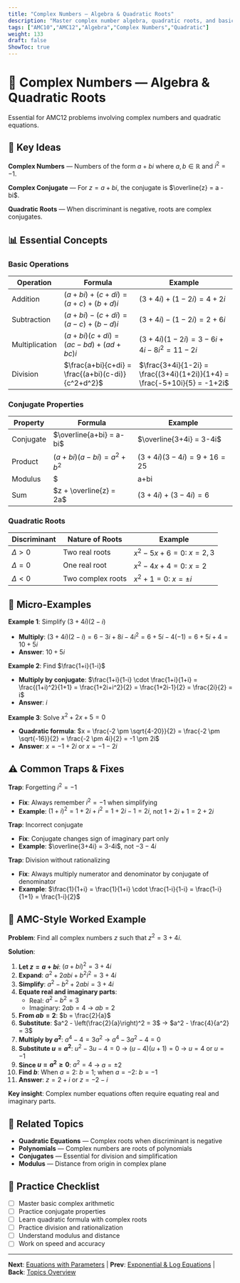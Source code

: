 ```yaml
---
title: "Complex Numbers — Algebra & Quadratic Roots"
description: "Master complex number algebra, quadratic roots, and basic properties for AMC12 problems."
tags: ["AMC10","AMC12","Algebra","Complex Numbers","Quadratic"]
weight: 133
draft: false
ShowToc: true
---
```


# 🧮 Complex Numbers — Algebra & Quadratic Roots

Essential for AMC12 problems involving complex numbers and quadratic equations.

## 🎯 Key Ideas

**Complex Numbers** — Numbers of the form $a + bi$ where $a, b \in \mathbb{R}$ and $i^2 = -1$.

**Complex Conjugate** — For $z = a + bi$, the conjugate is $\overline{z} = a - bi$.

**Quadratic Roots** — When discriminant is negative, roots are complex conjugates.

## 📊 Essential Concepts

### Basic Operations
| Operation | Formula | Example |
|-----------|---------|---------|
| Addition | $(a+bi) + (c+di) = (a+c) + (b+d)i$ | $(3+4i) + (1-2i) = 4+2i$ |
| Subtraction | $(a+bi) - (c+di) = (a-c) + (b-d)i$ | $(3+4i) - (1-2i) = 2+6i$ |
| Multiplication | $(a+bi)(c+di) = (ac-bd) + (ad+bc)i$ | $(3+4i)(1-2i) = 3-6i+4i-8i^2 = 11-2i$ |
| Division | $\frac{a+bi}{c+di} = \frac{(a+bi)(c-di)}{c^2+d^2}$ | $\frac{3+4i}{1-2i} = \frac{(3+4i)(1+2i)}{1+4} = \frac{-5+10i}{5} = -1+2i$ |

### Conjugate Properties
| Property | Formula | Example |
|----------|---------|---------|
| Conjugate | $\overline{a+bi} = a-bi$ | $\overline{3+4i} = 3-4i$ |
| Product | $(a+bi)(a-bi) = a^2 + b^2$ | $(3+4i)(3-4i) = 9+16 = 25$ |
| Modulus | $|a+bi| = \sqrt{a^2 + b^2}$ | $|3+4i| = \sqrt{9+16} = 5$ |
| Sum | $z + \overline{z} = 2a$ | $(3+4i) + (3-4i) = 6$ |

### Quadratic Roots
| Discriminant | Nature of Roots | Example |
|--------------|-----------------|---------|
| $\Delta > 0$ | Two real roots | $x^2 - 5x + 6 = 0$: $x = 2, 3$ |
| $\Delta = 0$ | One real root | $x^2 - 4x + 4 = 0$: $x = 2$ |
| $\Delta < 0$ | Two complex roots | $x^2 + 1 = 0$: $x = \pm i$ |

## 🎯 Micro-Examples

**Example 1**: Simplify $(3+4i)(2-i)$
- **Multiply**: $(3+4i)(2-i) = 6-3i+8i-4i^2 = 6+5i-4(-1) = 6+5i+4 = 10+5i$
- **Answer**: $10+5i$

**Example 2**: Find $\frac{1+i}{1-i}$
- **Multiply by conjugate**: $\frac{1+i}{1-i} \cdot \frac{1+i}{1+i} = \frac{(1+i)^2}{1+1} = \frac{1+2i+i^2}{2} = \frac{1+2i-1}{2} = \frac{2i}{2} = i$
- **Answer**: $i$

**Example 3**: Solve $x^2 + 2x + 5 = 0$
- **Quadratic formula**: $x = \frac{-2 \pm \sqrt{4-20}}{2} = \frac{-2 \pm \sqrt{-16}}{2} = \frac{-2 \pm 4i}{2} = -1 \pm 2i$
- **Answer**: $x = -1+2i$ or $x = -1-2i$

## ⚠️ Common Traps & Fixes

**Trap**: Forgetting $i^2 = -1$
- **Fix**: Always remember $i^2 = -1$ when simplifying
- **Example**: $(1+i)^2 = 1+2i+i^2 = 1+2i-1 = 2i$, not $1+2i+1 = 2+2i$

**Trap**: Incorrect conjugate
- **Fix**: Conjugate changes sign of imaginary part only
- **Example**: $\overline{3+4i} = 3-4i$, not $-3-4i$

**Trap**: Division without rationalizing
- **Fix**: Always multiply numerator and denominator by conjugate of denominator
- **Example**: $\frac{1}{1+i} = \frac{1}{1+i} \cdot \frac{1-i}{1-i} = \frac{1-i}{1+1} = \frac{1-i}{2}$

## 🎯 AMC-Style Worked Example

**Problem**: Find all complex numbers $z$ such that $z^2 = 3+4i$.

**Solution**:
1. **Let $z = a+bi$**: $(a+bi)^2 = 3+4i$
2. **Expand**: $a^2 + 2abi + b^2i^2 = 3+4i$
3. **Simplify**: $a^2 - b^2 + 2abi = 3+4i$
4. **Equate real and imaginary parts**:
   - Real: $a^2 - b^2 = 3$
   - Imaginary: $2ab = 4$ → $ab = 2$
5. **From $ab = 2$**: $b = \frac{2}{a}$
6. **Substitute**: $a^2 - \left(\frac{2}{a}\right)^2 = 3$ → $a^2 - \frac{4}{a^2} = 3$
7. **Multiply by $a^2$**: $a^4 - 4 = 3a^2$ → $a^4 - 3a^2 - 4 = 0$
8. **Substitute $u = a^2$**: $u^2 - 3u - 4 = 0$ → $(u-4)(u+1) = 0$ → $u = 4$ or $u = -1$
9. **Since $u = a^2 \geq 0$**: $a^2 = 4$ → $a = \pm 2$
10. **Find $b$**: When $a = 2$: $b = 1$; when $a = -2$: $b = -1$
11. **Answer**: $z = 2+i$ or $z = -2-i$

**Key insight**: Complex number equations often require equating real and imaginary parts.

## 🔗 Related Topics

- **Quadratic Equations** — Complex roots when discriminant is negative
- **Polynomials** — Complex numbers are roots of polynomials
- **Conjugates** — Essential for division and simplification
- **Modulus** — Distance from origin in complex plane

## 📝 Practice Checklist

- [ ] Master basic complex arithmetic
- [ ] Practice conjugate properties
- [ ] Learn quadratic formula with complex roots
- [ ] Practice division and rationalization
- [ ] Understand modulus and distance
- [ ] Work on speed and accuracy

---

**Next**: [Equations with Parameters](equations-with-parameters) | **Prev**: [Exponential & Log Equations](exponential-and-log-equations) | **Back**: [Topics Overview](../)
